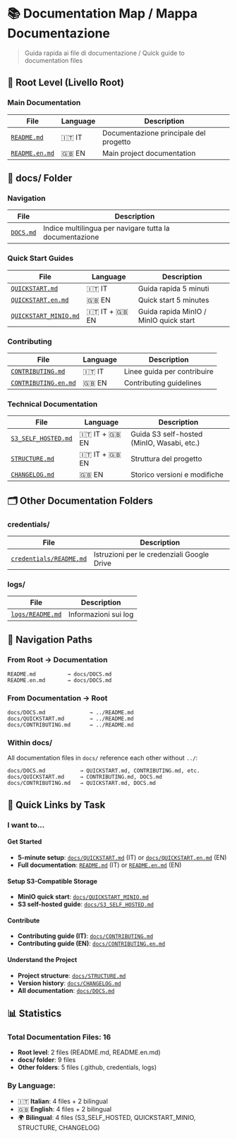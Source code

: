 # 📚 Documentation Map / Mappa Documentazione

> Guida rapida ai file di documentazione / Quick guide to documentation files

## 📍 Root Level (Livello Root)

### Main Documentation

| File                              | Language | Description                            |
| --------------------------------- | -------- | -------------------------------------- |
| [`README.md`](../README.md)       | 🇮🇹 IT    | Documentazione principale del progetto |
| [`README.en.md`](../README.en.md) | 🇬🇧 EN    | Main project documentation             |

## 📁 docs/ Folder

### Navigation

| File                 | Description                                             |
| -------------------- | ------------------------------------------------------- |
| [`DOCS.md`](DOCS.md) | Indice multilingua per navigare tutta la documentazione |

### Quick Start Guides

| File                                         | Language      | Description                            |
| -------------------------------------------- | ------------- | -------------------------------------- |
| [`QUICKSTART.md`](QUICKSTART.md)             | 🇮🇹 IT         | Guida rapida 5 minuti                  |
| [`QUICKSTART.en.md`](QUICKSTART.en.md)       | 🇬🇧 EN         | Quick start 5 minutes                  |
| [`QUICKSTART_MINIO.md`](QUICKSTART_MINIO.md) | 🇮🇹 IT + 🇬🇧 EN | Guida rapida MinIO / MinIO quick start |

### Contributing

| File                                       | Language | Description                 |
| ------------------------------------------ | -------- | --------------------------- |
| [`CONTRIBUTING.md`](CONTRIBUTING.md)       | 🇮🇹 IT    | Linee guida per contribuire |
| [`CONTRIBUTING.en.md`](CONTRIBUTING.en.md) | 🇬🇧 EN    | Contributing guidelines     |

### Technical Documentation

| File                                     | Language      | Description                                |
| ---------------------------------------- | ------------- | ------------------------------------------ |
| [`S3_SELF_HOSTED.md`](S3_SELF_HOSTED.md) | 🇮🇹 IT + 🇬🇧 EN | Guida S3 self-hosted (MinIO, Wasabi, etc.) |
| [`STRUCTURE.md`](STRUCTURE.md)           | 🇮🇹 IT + 🇬🇧 EN | Struttura del progetto                     |
| [`CHANGELOG.md`](CHANGELOG.md)           | 🇬🇧 EN         | Storico versioni e modifiche               |

## 🗂️ Other Documentation Folders

### credentials/

| File                                                | Description                                |
| --------------------------------------------------- | ------------------------------------------ |
| [`credentials/README.md`](../credentials/README.md) | Istruzioni per le credenziali Google Drive |

### logs/

| File                                  | Description          |
| ------------------------------------- | -------------------- |
| [`logs/README.md`](../logs/README.md) | Informazioni sui log |

## 🔗 Navigation Paths

### From Root → Documentation

```
README.md          → docs/DOCS.md
README.en.md       → docs/DOCS.md
```

### From Documentation → Root

```
docs/DOCS.md              → ../README.md
docs/QUICKSTART.md        → ../README.md
docs/CONTRIBUTING.md      → ../README.md
```

### Within docs/

All documentation files in `docs/` reference each other without `../`:

```
docs/DOCS.md           → QUICKSTART.md, CONTRIBUTING.md, etc.
docs/QUICKSTART.md     → CONTRIBUTING.md, DOCS.md
docs/CONTRIBUTING.md   → QUICKSTART.md, DOCS.md
```

## 🎯 Quick Links by Task

### I want to...

#### Get Started

- **5-minute setup**: [`docs/QUICKSTART.md`](QUICKSTART.md) (IT) or [`docs/QUICKSTART.en.md`](QUICKSTART.en.md) (EN)
- **Full documentation**: [`README.md`](../README.md) (IT) or [`README.en.md`](../README.en.md) (EN)

#### Setup S3-Compatible Storage

- **MinIO quick start**: [`docs/QUICKSTART_MINIO.md`](QUICKSTART_MINIO.md)
- **S3 self-hosted guide**: [`docs/S3_SELF_HOSTED.md`](S3_SELF_HOSTED.md)

#### Contribute

- **Contributing guide (IT)**: [`docs/CONTRIBUTING.md`](CONTRIBUTING.md)
- **Contributing guide (EN)**: [`docs/CONTRIBUTING.en.md`](CONTRIBUTING.en.md)

#### Understand the Project

- **Project structure**: [`docs/STRUCTURE.md`](STRUCTURE.md)
- **Version history**: [`docs/CHANGELOG.md`](CHANGELOG.md)
- **All documentation**: [`docs/DOCS.md`](DOCS.md)

## 📊 Statistics

### Total Documentation Files: 16

- **Root level**: 2 files (README.md, README.en.md)
- **docs/ folder**: 9 files
- **Other folders**: 5 files (.github, credentials, logs)

### By Language:

- 🇮🇹 **Italian**: 4 files + 2 bilingual
- 🇬🇧 **English**: 4 files + 2 bilingual
- 🌍 **Bilingual**: 4 files (S3_SELF_HOSTED, QUICKSTART_MINIO, STRUCTURE, CHANGELOG)
